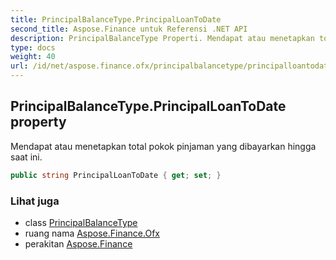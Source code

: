 ```yaml
---
title: PrincipalBalanceType.PrincipalLoanToDate
second_title: Aspose.Finance untuk Referensi .NET API
description: PrincipalBalanceType Properti. Mendapat atau menetapkan total pokok pinjaman yang dibayarkan hingga saat ini.
type: docs
weight: 40
url: /id/net/aspose.finance.ofx/principalbalancetype/principalloantodate/
---
```

## PrincipalBalanceType.PrincipalLoanToDate property

Mendapat atau menetapkan total pokok pinjaman yang dibayarkan hingga saat ini.

```csharp
public string PrincipalLoanToDate { get; set; }
```

### Lihat juga

* class [PrincipalBalanceType](../)
* ruang nama [Aspose.Finance.Ofx](../../principalbalancetype/)
* perakitan [Aspose.Finance](../../../)


